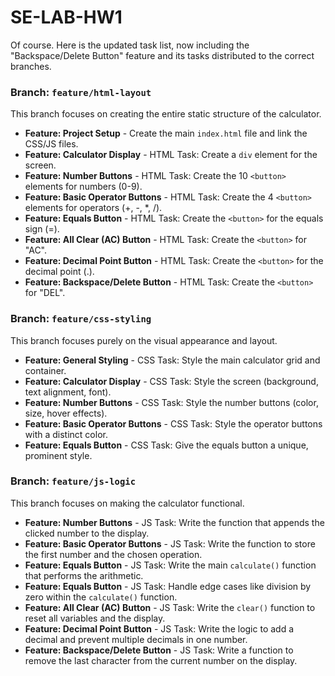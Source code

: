 # SE-LAB-HW1

Of course. Here is the updated task list, now including the "Backspace/Delete Button" feature and its tasks distributed to the correct branches.

### Branch: `feature/html-layout` 
This branch focuses on creating the entire static structure of the calculator.

* **Feature: Project Setup** - Create the main `index.html` file and link the CSS/JS files.
* **Feature: Calculator Display** - HTML Task: Create a `div` element for the screen.
* **Feature: Number Buttons** - HTML Task: Create the 10 `<button>` elements for numbers (0-9).
* **Feature: Basic Operator Buttons** - HTML Task: Create the 4 `<button>` elements for operators (+, -, \*, /).
* **Feature: Equals Button** - HTML Task: Create the `<button>` for the equals sign (=).
* **Feature: All Clear (AC) Button** - HTML Task: Create the `<button>` for "AC".
* **Feature: Decimal Point Button** - HTML Task: Create the `<button>` for the decimal point (.).
* **Feature: Backspace/Delete Button** - HTML Task: Create the `<button>` for "DEL".

### Branch: `feature/css-styling` 
This branch focuses purely on the visual appearance and layout.

* **Feature: General Styling** - CSS Task: Style the main calculator grid and container.
* **Feature: Calculator Display** - CSS Task: Style the screen (background, text alignment, font).
* **Feature: Number Buttons** - CSS Task: Style the number buttons (color, size, hover effects).
* **Feature: Basic Operator Buttons** - CSS Task: Style the operator buttons with a distinct color.
* **Feature: Equals Button** - CSS Task: Give the equals button a unique, prominent style.

### Branch: `feature/js-logic` 
This branch focuses on making the calculator functional.

* **Feature: Number Buttons** - JS Task: Write the function that appends the clicked number to the display.
* **Feature: Basic Operator Buttons** - JS Task: Write the function to store the first number and the chosen operation.
* **Feature: Equals Button** - JS Task: Write the main `calculate()` function that performs the arithmetic.
* **Feature: Equals Button** - JS Task: Handle edge cases like division by zero within the `calculate()` function.
* **Feature: All Clear (AC) Button** - JS Task: Write the `clear()` function to reset all variables and the display.
* **Feature: Decimal Point Button** - JS Task: Write the logic to add a decimal and prevent multiple decimals in one number.
* **Feature: Backspace/Delete Button** - JS Task: Write a function to remove the last character from the current number on the display.
